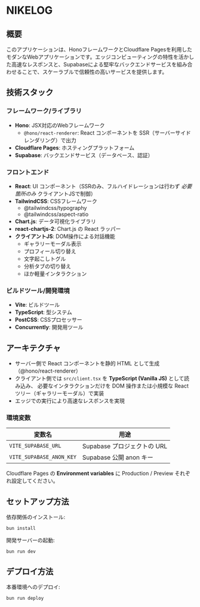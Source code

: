 # NIKELOG

## 概要
このアプリケーションは、HonoフレームワークとCloudflare Pagesを利用したモダンなWebアプリケーションです。エッジコンピューティングの特性を活かした高速なレスポンスと、Supabaseによる堅牢なバックエンドサービスを組み合わせることで、スケーラブルで信頼性の高いサービスを提供します。

## 技術スタック

### フレームワーク/ライブラリ
- **Hono**: JSX対応のWebフレームワーク
  - `@hono/react-renderer`: React コンポーネントを SSR（サーバーサイドレンダリング）で出力
- **Cloudflare Pages**: ホスティングプラットフォーム
- **Supabase**: バックエンドサービス（データベース、認証）

### フロントエンド
- **React**: UI コンポーネント（SSRのみ、フルハイドレーションは行わず *必要箇所のみ* クライアントJSで制御）
- **TailwindCSS**: CSSフレームワーク
  - @tailwindcss/typography
  - @tailwindcss/aspect-ratio
- **Chart.js**: データ可視化ライブラリ
- **react-chartjs-2**: Chart.js の React ラッパー
- **クライアントJS**: DOM操作による対話機能
  - ギャラリーモーダル表示
  - プロフィール切り替え
  - 文字起こしトグル
  - 分析タブの切り替え
  - ほか軽量インタラクション

### ビルドツール/開発環境
- **Vite**: ビルドツール
- **TypeScript**: 型システム
- **PostCSS**: CSSプロセッサー
- **Concurrently**: 開発用ツール

## アーキテクチャ

- サーバー側で React コンポーネントを静的 HTML として生成（@hono/react-renderer）
- クライアント側では `src/client.tsx` を **TypeScript (Vanilla JS)** として読み込み、
  必要なインタラクションだけを DOM 操作または小規模な React ツリー（ギャラリーモーダル）で実装
- エッジでの実行により高速なレスポンスを実現

### 環境変数

| 変数名 | 用途 |
| ------- | ---- |
| `VITE_SUPABASE_URL` | Supabase プロジェクトの URL |
| `VITE_SUPABASE_ANON_KEY` | Supabase 公開 anon キー |

Cloudflare Pages の **Environment variables** に Production / Preview それぞれ設定してください。

## セットアップ方法

依存関係のインストール:
```shell
bun install
```

開発サーバーの起動:
```shell
bun run dev
```

## デプロイ方法

本番環境へのデプロイ:
```shell
bun run deploy
```
